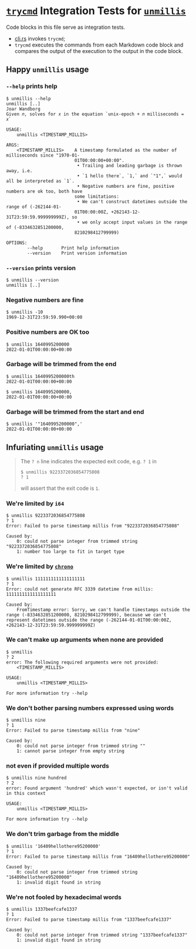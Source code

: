 # [`trycmd`](https://github.com/assert-rs/trycmd) Integration Tests for [`unmillis`](https://github.com/joar/unmillis)

Code blocks in this file serve as integration tests. 

- [cli.rs](./cli.rs) invokes `trycmd`;
- `trycmd` executes the commands from each Markdown code block and compares 
  the output of the execution to the output in the code block.

## Happy `unmillis` usage

### `--help` prints help

```
$ unmillis --help
unmillis [..]
Joar Wandborg
Given 𝑛, solves for 𝑥 in the equation `unix-epoch + 𝑛 milliseconds = 𝑥`

USAGE:
    unmillis <TIMESTAMP_MILLIS>

ARGS:
    <TIMESTAMP_MILLIS>    A timestamp formulated as the number of milliseconds since "1970-01-
                          01T00:00:00+00:00".
                           • Trailing and leading garbage is thrown away, i.e.
                           • `1 hello there`, `1,` and `"1",` would all be interpreted as `1`.
                           • Negative numbers are fine, positive numbers are ok too, both have
                          some limitations:
                           • We can't construct datetimes outside the range of (-262144-01-
                          01T00:00:00Z, +262143-12-31T23:59:59.999999999Z), so
                           • we only accept input values in the range of (-8334632851200000,
                          8210298412799999)

OPTIONS:
        --help       Print help information
        --version    Print version information

```

### `--version` prints version

```
$ unmillis --version
unmillis [..]

```


### Negative numbers are fine
```
$ unmillis -10
1969-12-31T23:59:59.990+00:00

```

### Positive numbers are OK too
```
$ unmillis 1640995200000
2022-01-01T00:00:00+00:00

```

### Garbage will be trimmed from the end

```
$ unmillis 1640995200000th
2022-01-01T00:00:00+00:00

```

```
$ unmillis 1640995200000,
2022-01-01T00:00:00+00:00

```


### Garbage will be trimmed from the start and end

```
$ unmillis '"1640995200000",'
2022-01-01T00:00:00+00:00

```


## Infuriating `unmillis` usage

> The `? n` line indicates the expected exit code, e.g. `? 1` in
> ```
> $ unmillis 9223372036854775808
> ? 1
> ```
> will assert that the exit code is `1`.

### We're limited by `i64`

```
$ unmillis 9223372036854775808
? 1
Error: Failed to parse timestamp millis from "9223372036854775808"

Caused by:
    0: could not parse integer from trimmed string "9223372036854775808"
    1: number too large to fit in target type

```

### We're limited by [`chrono`](https://crates.io/crates/chrono)

```
$ unmillis 1111111111111111111
? 1
Error: could not generate RFC 3339 datetime from millis: 1111111111111111111

Caused by:
    FromTimestamp error: Sorry, we can't handle timestamps outside the range (-8334632851200000, 8210298412799999), because we can't represent datetimes outside the range (-262144-01-01T00:00:00Z, +262143-12-31T23:59:59.999999999Z)

```

### We can't make up arguments when none are provided

```
$ unmillis
? 2
error: The following required arguments were not provided:
    <TIMESTAMP_MILLIS>

USAGE:
    unmillis <TIMESTAMP_MILLIS>

For more information try --help

```

### We don't bother parsing numbers expressed using words

```
$ unmillis nine 
? 1
Error: Failed to parse timestamp millis from "nine"

Caused by:
    0: could not parse integer from trimmed string ""
    1: cannot parse integer from empty string

```

### not even if provided multiple words

```
$ unmillis nine hundred
? 2
error: Found argument 'hundred' which wasn't expected, or isn't valid in this context

USAGE:
    unmillis <TIMESTAMP_MILLIS>

For more information try --help

```

### We don't trim garbage from the middle

```
$ unmillis '16409hellothere95200000'
? 1
Error: Failed to parse timestamp millis from "16409hellothere95200000"

Caused by:
    0: could not parse integer from trimmed string "16409hellothere95200000"
    1: invalid digit found in string

```

### We're not fooled by hexadecimal words

```
$ unmillis 1337beefcafe1337
? 1
Error: Failed to parse timestamp millis from "1337beefcafe1337"

Caused by:
    0: could not parse integer from trimmed string "1337beefcafe1337"
    1: invalid digit found in string

```